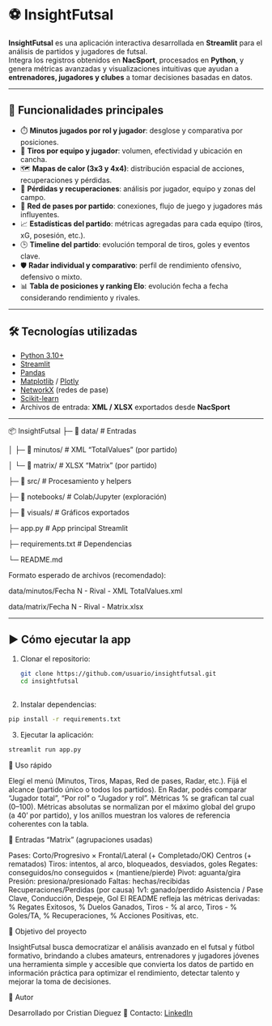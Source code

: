 # ⚽ InsightFutsal

**InsightFutsal** es una aplicación interactiva desarrollada en **Streamlit** para el análisis de partidos y jugadores de futsal.  
Integra los registros obtenidos en **NacSport**, procesados en **Python**, y genera métricas avanzadas y visualizaciones intuitivas que ayudan a **entrenadores, jugadores y clubes** a tomar decisiones basadas en datos.

---

## 🚀 Funcionalidades principales

- ⏱️ **Minutos jugados por rol y jugador**: desglose y comparativa por posiciones.  
- 🎯 **Tiros por equipo y jugador**: volumen, efectividad y ubicación en cancha.  
- 🗺️ **Mapas de calor (3x3 y 4x4)**: distribución espacial de acciones, recuperaciones y pérdidas.  
- 🔄 **Pérdidas y recuperaciones**: análisis por jugador, equipo y zonas del campo.  
- 🤝 **Red de pases por partido**: conexiones, flujo de juego y jugadores más influyentes.  
- 📈 **Estadísticas del partido**: métricas agregadas para cada equipo (tiros, xG, posesión, etc.).  
- 🕒 **Timeline del partido**: evolución temporal de tiros, goles y eventos clave.  
- 🛡️ **Radar individual y comparativo**: perfil de rendimiento ofensivo, defensivo o mixto.  
- 📊 **Tabla de posiciones y ranking Elo**: evolución fecha a fecha considerando rendimiento y rivales.  

---

## 🛠️ Tecnologías utilizadas

- [Python 3.10+](https://www.python.org/)  
- [Streamlit](https://streamlit.io/)  
- [Pandas](https://pandas.pydata.org/)  
- [Matplotlib](https://matplotlib.org/) / [Plotly](https://plotly.com/)  
- [NetworkX](https://networkx.org/) (redes de pase)  
- [Scikit-learn](https://scikit-learn.org/)  
- Archivos de entrada: **XML / XLSX** exportados desde **NacSport**  

---

📦 InsightFutsal
├─ 📂 data/                 # Entradas

│  ├─ 📂 minutos/           # XML “TotalValues” (por partido)

│  └─ 📂 matrix/            # XLSX “Matrix” (por partido)

├─ 📂 src/                  # Procesamiento y helpers

├─ 📂 notebooks/            # Colab/Jupyter (exploración)

├─ 📂 visuals/              # Gráficos exportados

├─ app.py                   # App principal Streamlit

├─ requirements.txt         # Dependencias

└─ README.md

Formato esperado de archivos (recomendado):

data/minutos/Fecha N - Rival - XML TotalValues.xml

data/matrix/Fecha N - Rival - Matrix.xlsx

---

## ▶️ Cómo ejecutar la app

1. Clonar el repositorio:
   ```bash
   git clone https://github.com/usuario/insightfutsal.git
   cd insightfutsal
  
2. Instalar dependencias:
  ```bash
  pip install -r requirements.txt   
  ``` 
3. Ejecutar la aplicación:
  ```bash
  streamlit run app.py
  ```

🧭 Uso rápido

Elegí el menú (Minutos, Tiros, Mapas, Red de pases, Radar, etc.).
Fijá el alcance (partido único o todos los partidos).
En Radar, podés comparar “Jugador total”, “Por rol” o “Jugador y rol”.
Métricas % se grafican tal cual (0–100).
Métricas absolutas se normalizan por el máximo global del grupo (a 40’ por partido), y los anillos muestran los valores de referencia coherentes con la tabla.

🧩 Entradas “Matrix” (agrupaciones usadas)

Pases: Corto/Progresivo × Frontal/Lateral (+ Completado/OK)
Centros (+ rematados)
Tiros: intentos, al arco, bloqueados, desviados, goles
Regates: conseguidos/no conseguidos × (mantiene/pierde)
Pivot: aguanta/gira
Presión: presiona/presionado
Faltas: hechas/recibidas
Recuperaciones/Perdidas (por causa)
1v1: ganado/perdido
Asistencia / Pase Clave, Conducción, Despeje, Gol
El README refleja las métricas derivadas: % Regates Exitosos, % Duelos Ganados, Tiros - % al arco, Tiros - % Goles/TA, % Recuperaciones, % Acciones Positivas, etc.

🎯 Objetivo del proyecto

InsightFutsal busca democratizar el análisis avanzado en el futsal y fútbol formativo, brindando a clubes amateurs, entrenadores y jugadores jóvenes una herramienta simple y accesible que convierta los datos de partido en información práctica para optimizar el rendimiento, detectar talento y mejorar la toma de decisiones.

👤 Autor

Desarrollado por Cristian Dieguez
📧 Contacto: [LinkedIn](https://www.linkedin.com/in/cristiandieguez/)
